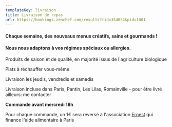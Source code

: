 ```yaml
---
templateKey: livraison
title: Livraison de repas
url: https://bookings.zenchef.com/results?rid=354054&pid=1001
---
```

#### Chaque semaine, des nouveaux menus créatifs, sains et gourmands !

#### Nous nous adaptons à vos régimes spéciaux ou allergies.

Produits de saison et de qualité, en majorité issus de l'agriculture biologique

Plats à réchauffer vous-même

Livraison les jeudis, vendredis et samedis

Livraison incluse dans Paris, Pantin, Les Lilas, Romainville - pour être livré ailleurs: me contacter

**Commande avant mercredi 18h**

Pour chaque commande, un 1€ sera reversé à l'association [Ernest](http://hello-ernest.com/fr/) qui finance l'aide alimentaire à Paris